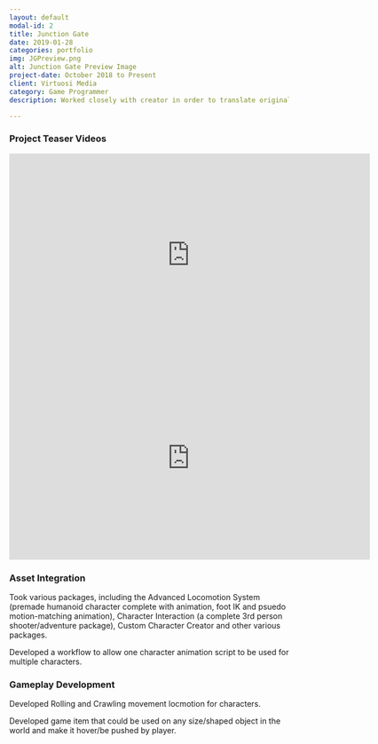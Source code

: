 ```yaml
---
layout: default
modal-id: 2
title: Junction Gate
date: 2019-01-28
categories: portfolio
img: JGPreview.png
alt: Junction Gate Preview Image
project-date: October 2018 to Present
client: Virtuosi Media
category: Game Programmer
description: Worked closely with creator in order to translate original Junction Gate gameplay from 2D UI based game to fully realized 3D survival simulator

---
```


### Project Teaser Videos

<iframe width="650" height="366" src="https://www.youtube.com/embed/FQBArNS8-tg" frameborder="0" allow="accelerometer; autoplay; encrypted-media; gyroscope; picture-in-picture" allowfullscreen></iframe>

<iframe width="650" height="366" src="https://www.youtube.com/embed/c5tOKrkJn5U?t=543" frameborder="0" allow="accelerometer; autoplay; encrypted-media; gyroscope; picture-in-picture" allowfullscreen></iframe>

### Asset Integration

Took various packages, including the Advanced Locomotion System (premade humanoid character complete with animation, foot IK and psuedo motion-matching animation), Character Interaction (a complete 3rd person shooter/adventure package), Custom Character Creator and other various packages.

Developed a workflow to allow one character animation script to be used for multiple characters.

### Gameplay Development

Developed Rolling and Crawling movement locmotion for characters.

Developed game item that could be used on any size/shaped object in the world and make it hover/be pushed by player.